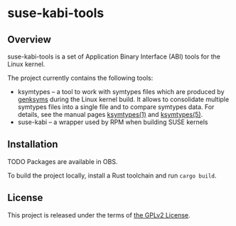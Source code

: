 # suse-kabi-tools

## Overview

suse-kabi-tools is a set of Application Binary Interface (ABI) tools for the Linux kernel.

The project currently contains the following tools:

* ksymtypes &ndash; a tool to work with symtypes files which are produced by [genksyms][genksyms]
  during the Linux kernel build. It allows to consolidate multiple symtypes files into a single file
  and to compare symtypes data. For details, see the manual pages [ksymtypes(1)][ksymtypes_1] and
  [ksymtypes(5)][ksymtypes_5].
* suse-kabi &ndash; a wrapper used by RPM when building SUSE kernels

## Installation

TODO Packages are available in OBS.

To build the project locally, install a Rust toolchain and run `cargo build`.

## License

This project is released under the terms of [the GPLv2 License](COPYING).

[genksyms]: https://github.com/torvalds/linux/tree/master/scripts/genksyms
[ksymtypes_1]: https://petrpavlu.github.io/suse-kabi-tools/ksymtypes.1.html
[ksymtypes_5]: https://petrpavlu.github.io/suse-kabi-tools/ksymtypes.5.html
